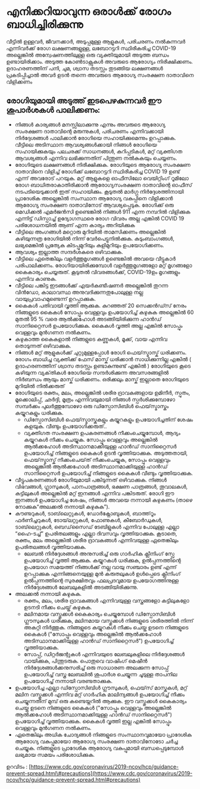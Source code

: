 # എനിക്കറിയാവുന്ന ഒരാൾക്ക് രോഗം ബാധിച്ചിരിക്കുന്നു

വീട്ടിൽ ഉള്ളവർ, ജീവനക്കാർ, അടുപ്പമുള്ള ആളുകൾ, പരിചരണം നൽകുന്നവർ എന്നിവർക്ക് രോഗ ലക്ഷണങ്ങളുള്ള, ലബോറട്ടറി സ്ഥിരീകരിച്ച COVID-19 അല്ലെങ്കിൽ അന്വേഷണത്തിലുള്ള ഒരു വ്യക്തിയുമായി അടുത്ത ബന്ധം ഉണ്ടായിരിക്കാം. അടുത്ത കോൺ‌ടാക്റ്റുകൾ‌ അവരുടെ ആരോഗ്യം നിരീക്ഷിക്കണം. ഉദാഹരണത്തിന് പനി, ചുമ, ശ്വാസ തടസ്സം തുടങ്ങിയ ലക്ഷണങ്ങൾ പ്രകടിപ്പിച്ചാൽ അവർ ഉടൻ തന്നെ അവരുടെ ആരോഗ്യ സംരക്ഷണ ദാതാവിനെ വിളിക്കണം

## രോഗിയുമായി അടുത്ത് ഇടപെഴകുന്നവർ ഈ ശുപാർശകൾ പാലിക്കണം:

* നിങ്ങൾ കാര്യങ്ങൾ മനസ്സിലാക്കുന്നു എന്നും അവരുടെ ആരോഗ്യ സംരക്ഷണ ദാതാവിന്റെ മരുന്നുകൾ, പരിചരണം എന്നിവക്കായി നിർദ്ദേശങ്ങൾ പാലിക്കാൻ രോഗിയെ സഹായിക്കുമെന്നും ഉറപ്പാക്കുക. വീട്ടിലെ അടിസ്ഥാന ആവശ്യങ്ങൾക്കായി നിങ്ങൾ രോഗിയെ സഹായിക്കുകയും പലചരക്ക് സാധനങ്ങൾ, കുറിപ്പടികൾ, മറ്റ് വ്യക്തിഗത ആവശ്യങ്ങൾ എന്നിവ ലഭിക്കുന്നതിന് പിന്തുണ നൽകുകയും ചെയ്യണം.
* രോഗിയുടെ ലക്ഷണങ്ങൾ നിരീക്ഷിക്കുക. രോഗിയുടെ ആരോഗ്യ സംരക്ഷണ ദാതാവിനെ വിളിച്ച് രോഗിക്ക് ലബോറട്ടറി സ്ഥിരീകരിച്ച COVID 19 ഉണ്ട് എന്ന് അവരോട് പറയുക. മറ്റ് ആളുകളെ ഓഫീസിലോ വെയിറ്റിംഗ് റൂമിലോ രോഗ ബാധിതരാകാതിരിക്കാൻ ആരോഗ്യസംരക്ഷണ ദാതാവിന്റെ ഓഫീസ് നടപടിയെടുക്കാൻ ഇത് സഹായിക്കും. കൂടുതൽ മാർഗ്ഗ നിർദ്ദേശത്തിനായി പ്രാദേശിക അല്ലെങ്കിൽ സംസ്ഥാന ആരോഗ്യ വകുപ്പിനെ വിളിക്കാൻ ആരോഗ്യ സംരക്ഷണ ദാതാവിനോട് ആവശ്യപ്പെടുക. രോഗിക്ക് ഒരു മെഡിക്കൽ എമർജൻസി ഉണ്ടെങ്കിൽ നിങ്ങൾ 911 എന്ന നമ്പറിൽ വിളിക്കുക എന്നിട്ട് ഡിസ്പാച്ച് ഉദ്യോഗസ്ഥരെ രോഗ വിവരം അല്ല എങ്കിൽ COVID 19 പരിശോധനയിൽ ആണ് എന്ന കാര്യം അറിയിക്കുക
* വീട്ടിലെ അംഗങ്ങൾ മറ്റൊരു മുറിയിൽ താമസിക്കണം അല്ലെങ്കിൽ കഴിയുന്നത്ര രോഗിയിൽ നിന്ന് വേർപെട്ടുനിൽക്കുക. കുടുംബാംഗങ്ങൾ, ലഭ്യമെങ്കിൽ പ്രത്യേക കിടപ്പുമുറിയും കുളിമുറിയും ഉപയോഗിക്കണം.
* ആവശ്യം ഇല്ലാത്ത സന്ദർശകരെ ഒഴിവാക്കുക.
* വീട്ടിലെ ഏതെങ്കിലും വളർത്തുമൃഗങ്ങൾ ഉണ്ടെങ്കിൽ അവയെ വീട്ടുകാർ പരിപാലിക്കണം. രോഗിയായിരിക്കുമ്പോൾ വളർത്തുമൃഗങ്ങളോ മറ്റ് മൃഗങ്ങളോ കൈകാര്യം ചെയ്യരുത്. കൂടുതൽ വിവരങ്ങൾക്ക്, COVID-19ഉം മൃഗങ്ങളും എന്നിവ കാണുക.
* വീട്ടിലെ പങ്കിട്ട ഇടങ്ങൾക്ക് എയർകണ്ടീഷണർ അല്ലെങ്കിൽ തുറന്ന വിൻഡോ, കാലാവസ്ഥ അനുവദിക്കുന്നതുപോലുള്ള നല്ല വായുപ്രവാഹമുണ്ടെന്ന് ഉറപ്പാക്കുക.
* കൈകൾ പതിവായി വൃത്തി ആക്കുക. കുറഞ്ഞത് 20 സെക്കൻഡ്സ് നേരം നിങ്ങളുടെ കൈകൾ സോപ്പും വെള്ളവും ഉപയോഗിച്ച് കഴുകുക അല്ലെങ്കിൽ 60 മുതൽ 95 % വരെ ആൽക്കഹോൾ അടങ്ങിയിരിക്കുന്ന ഹാൻഡ് സാനിറ്റൈസർ ഉപയോഗിക്കുക. കൈകൾ വൃത്തി അല്ല എങ്കിൽ സോപ്പും വെള്ളവും മുൻഗണന നൽകണം.
* കഴുകാത്ത കൈകളാൽ നിങ്ങളുടെ കണ്ണുകൾ, മൂക്ക്, വായ എന്നിവ തൊടുന്നത് ഒഴിവാക്കുക.
* നിങ്ങൾ മറ്റ് ആളുകൾക്ക് ചുറ്റുമുള്ളപ്പോൾ രോഗി ഫെയ്‌സ്മാസ്ക് ധരിക്കണം. രോഗം ബാധിച്ച വ്യക്തിക്ക് ഫേസ് മാസ്ക് ധരിക്കാൻ സാധിക്കുന്നില്ല എങ്കിൽ ( ഉദാഹരണത്തിന് ശ്വാസ തടസ്സം ഉണ്ടാകുന്നുണ്ട് എങ്കിൽ ) രോഗിയുടെ കൂടെ കഴിയുന്ന വ്യക്‌തികൾ രോഗിയെ സന്ദർശിക്കുന്ന അവസരങ്ങളിൽ നിർബന്ധം ആയും മാസ്ക് ധരിക്കണം. ഒരിക്കലും മാസ്ക് ഇല്ലാതെ രോഗിയുടെ മുറിയിൽ നിൽക്കരുത്
* രോഗിയുടെ രക്തം, മലം, അല്ലെങ്കിൽ ശരീര ദ്രാവകങ്ങളായ ഉമിനീർ, സ്പുതം, മൂക്കൊലിപ്പ്, ഛർദ്ദി, മൂത്രം എന്നിവയുമായി നിങ്ങൾ സ്പർശിക്കുമ്പോഴോ സമ്പർക്കം പുലർത്തുമ്പോഴോ ഒരു ഡിസ്പോസിബിൾ ഫെയ്‌സ്മാസ്കും കയ്യുറകളും ധരിക്കുക.
  * ഡിസ്പോസിബിൾ ഫെയ്‌സ്മാസ്കുകളും കയ്യുറകളും ഉപയോഗിച്ചതിന് ശേഷം കളയുക. വീണ്ടും ഉപയോഗിക്കരുത്..
  * വ്യക്തിഗത സംരക്ഷണ ഉപകരണങ്ങൾ നീക്കംചെയ്യുമ്പോൾ, ആദ്യം കയ്യുറകൾ നീക്കം ചെയ്യുക. സോപ്പും വെള്ളവും അല്ലെങ്കിൽ ആൽക്കഹോൾ അടിസ്ഥാനമാക്കിയുള്ള ഹാൻഡ് സാനിറ്റൈസർ ഉപയോഗിച്ച് നിങ്ങളുടെ കൈകൾ ഉടൻ വൃത്തിയാക്കുക. അടുത്തതായി, ഫെയ്‌സ്മാസ്ക് നീക്കംചെയ്‌ത് നീക്കംചെയ്യുക, സോപ്പും വെള്ളവും അല്ലെങ്കിൽ ആൽക്കഹോൾ അടിസ്ഥാനമാക്കിയുള്ള ഹാൻഡ് സാനിറ്റൈസർ ഉപയോഗിച്ച് നിങ്ങളുടെ കൈകൾ വീണ്ടും വൃത്തിയാക്കുക.
* വീട്ടുപകരണങ്ങൾ രോഗിയുമായി പങ്കിടുന്നത് ഒഴിവാക്കുക. നിങ്ങൾ വിഭവങ്ങൾ, ഗ്ലാസുകൾ, പാനപാത്രങ്ങൾ, ഭക്ഷണ പാത്രങ്ങൾ, തൂവാലകൾ, കട്ടിലുകൾ അല്ലെങ്കിൽ മറ്റ് ഇനങ്ങൾ എന്നിവ പങ്കിടരുത്. രോഗി ഈ ഇനങ്ങൾ ഉപയോഗിച്ച ശേഷം, നിങ്ങൾ അവയെ നന്നായി കഴുകണം \(താഴെ നോക്കുക“അലക്കൽ നന്നായി കഴുകുക”\).
* കൗണ്ടറുകൾ‌, ടാബ്‌ലെറ്റുകൾ‌, ഡോർ‌ക്നോബുകൾ‌, ബാത്ത്‌റൂം ഫർണിച്ചറുകൾ‌, ടോയ്‌ലറ്റുകൾ‌, ഫോണുകൾ‌, കീബോർ‌ഡുകൾ‌, ടാബ്‌ലെറ്റുകൾ‌, ബെഡ്‌സൈഡ് ടേബിളുകൾ‌ എന്നിവ പോലുള്ള എല്ലാ “ഹൈ-ടച്ച്” ഉപരിതലങ്ങളും എല്ലാ ദിവസവും വൃത്തിയാക്കുക. കൂടാതെ, രക്തം, മലം അല്ലെങ്കിൽ ശരീര ദ്രാവകങ്ങൾ എന്നിവയുള്ള ഏതെങ്കിലും ഉപരിതലങ്ങൾ വൃത്തിയാക്കുക.
  * ലേബൽ നിർദ്ദേശങ്ങൾ അനുസരിച്ച് ഒരു ഗാർഹിക ക്ലീനിംഗ് സ്പ്രേ ഉപയോഗിച്ച് വൃത്തി ആക്കുക. കയ്യുറകൾ ധരിക്കുക, ഉൽപ്പന്നത്തിന്റെ ഉപയോഗ സമയത്ത് നിങ്ങൾക്ക് നല്ല വായു സഞ്ചാരം ഉണ്ട് എന്ന് ഉറപ്പാക്കുക എന്നിങ്ങനെയുള്ള മുൻ കരുതലുകൾ ഉൾപ്പെടെ ക്ലീനിംഗ് ഉൽപ്പന്നത്തിന്റെ സുരക്ഷിതവും ഫലപ്രദവുമായ ഉപയോഗത്തിനുള്ള നിർദ്ദേശങ്ങൾ ലേബലുകളിൽ അടങ്ങിയിരിക്കുന്നു.
* അലക്കൽ നന്നായി കഴുകുക.
  * രക്തം, മലം, ശരീര ദ്രാവകങ്ങൾ എന്നിവയുള്ള വസ്ത്രങ്ങളോ കട്ടിലുകളോ ഉടനടി നീക്കം ചെയ്ത് കഴുകുക.
  * മലിനമായ വസ്തുക്കൾ കൈകാര്യം ചെയ്യുമ്പോൾ ഡിസ്പോസിബിൾ ഗ്ലൗസുകൾ ധരിക്കുക, മലിനമായ വസ്തുക്കൾ നിങ്ങളുടെ ശരീരത്തിൽ നിന്ന് അകറ്റി നിർത്തുക. നിങ്ങളുടെ കയ്യുറകൾ നീക്കം ചെയ്ത ഉടനെ നിങ്ങളുടെ കൈകൾ \("സോപ്പും വെള്ളവും അല്ലെങ്കിൽ ആൽക്കഹോൾ അടിസ്ഥാനമാക്കിയുള്ള ഹാൻഡ് സാനിറ്റൈസർ"\) ഉപയോഗിച്ച് വൃത്തിയാക്കുക.
  * സോപ്പ്, ഡിറ്റർജന്റുകൾ എന്നിവയുടെ ലേബലുകളിലെ നിർദ്ദേശങ്ങൾ വായിക്കുക, പിന്തുടരുക. പൊതുവെ വാഷിംഗ് മെഷീൻ നിർദ്ദേശങ്ങൾക്കനുസരിച്ച് ഒരു സാധാരണ അലക്കുന്ന സോപ്പ് ഉപയോഗിച്ച് വസ്ത്ര ലേബലിൽ ശുപാർശ ചെയ്യുന്ന ചൂടുള്ള താപനില ഉപയോഗിച്ച് നന്നായി വരണ്ടതാക്കുക.
* ഉപയോഗിച്ച എല്ലാ ഡിസ്പോസിബിൾ ഗ്ലൗസുകൾ, ഫെയ്‌സ് മാസ്കുകൾ, മറ്റ് മലിന വസ്തുക്കൾ എന്നിവ മറ്റ് ഗാർഹിക മാലിന്യങ്ങൾ ഉപയോഗിച്ച് നീക്കം ചെയ്യുന്നതിന് മുമ്പ് ഒരു കണ്ടെയ്നറിൽ ആക്കുക. ഈ വസ്തുക്കൾ കൈകാര്യം ചെയ്ത ഉടനെ നിങ്ങളുടെ കൈകൾ \("സോപ്പും വെള്ളവും അല്ലെങ്കിൽ ആൽക്കഹോൾ അടിസ്ഥാനമാക്കിയുള്ള ഹാൻഡ് സാനിറ്റൈസർ"\) ഉപയോഗിച്ച് വൃത്തിയാക്കുക. കൈകൾ വൃത്തി ഇല്ല എങ്കിൽ സോപ്പും വെള്ളവും മുൻഗണന നൽകണം.
* ഏതെങ്കിലും അധിക ചോദ്യങ്ങൾ നിങ്ങളുടെ സംസ്ഥാനവുമായോ പ്രാദേശിക ആരോഗ്യ വകുപ്പുമായോ ആരോഗ്യ സംരക്ഷണ ദാതാവിനോടോ ചർച്ച ചെയ്യുക. നിങ്ങളുടെ പ്രാദേശിക ആരോഗ്യ വകുപ്പുമായി ബന്ധപ്പെടുമ്പോൾ ലഭ്യമായ സമയം പരിശോധിക്കുക.

ഉറവിടം : [https://www.cdc.gov/coronavirus/2019-ncov/hcp/guidance-prevent-spread.html\#precautions](https://www.cdc.gov/coronavirus/2019-ncov/hcp/guidance-prevent-spread.html#precautions)

